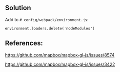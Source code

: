 ## Solution

Add to `# config/webpack/environment.js`:

```
environment.loaders.delete('nodeModules')
```


## References:

https://github.com/mapbox/mapbox-gl-js/issues/8574


https://github.com/mapbox/mapbox-gl-js/issues/3422